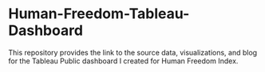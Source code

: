 # Human-Freedom-Tableau-Dashboard
This repository provides the link to the source data, visualizations, and blog for the Tableau Public dashboard I created for Human Freedom Index.  
